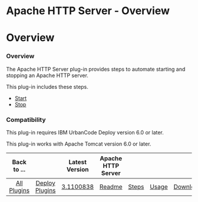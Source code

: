 
Apache HTTP Server - Overview
=============================

# Overview


### Overview




The Apache HTTP Server plug-in provides steps to automate starting and stopping an Apache HTTP server.

This plug-in includes these steps.

* [Start](https://urbancode.github.io/IBM-UCx-PLUGIN-DOCS/UCD/Apache/steps.html#stop "Start")
* [Stop](https://urbancode.github.io/IBM-UCx-PLUGIN-DOCS/UCD/Apache/steps.html#start "Stop")

### Compatibility

This plug-in requires IBM UrbanCode Deploy version 6.0 or later.

This plug-in works with Apache Tomcat version 6.0 or later.


|Back to ...||Latest Version|Apache HTTP Server ||||
| :---: | :---: | :---: | :---: | :---: | :---: | :---: |
|[All Plugins](../../index.md)|[Deploy Plugins](../README.md)|[3.1100838](https://raw.githubusercontent.com/UrbanCode/IBM-UCD-PLUGINS/main/files/Apache/Apache-3.1100838.zip)|[Readme](README.md)|[Steps](steps.md)|[Usage](usage.md)|[Downloads](downloads.md)|
